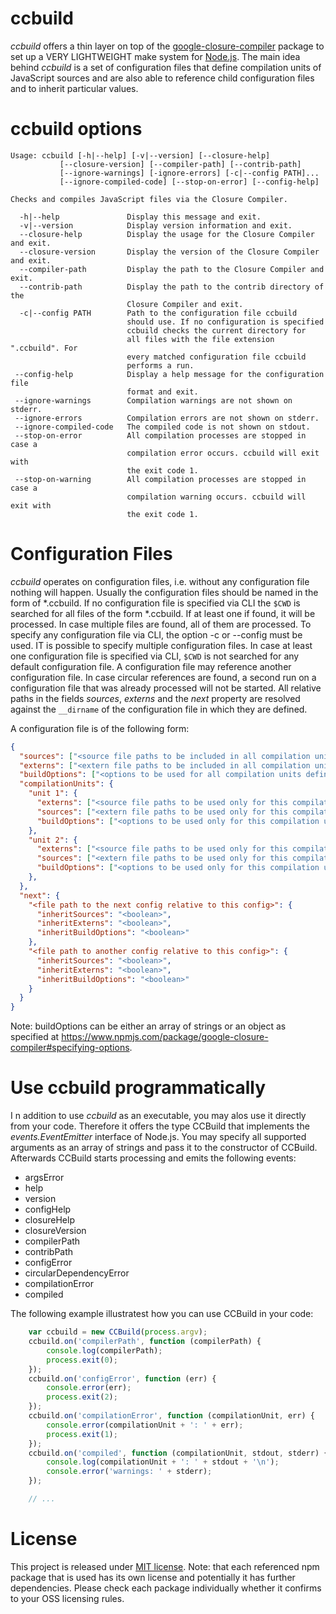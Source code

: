 # ccbuild
_ccbuild_ offers a thin layer on top of the [google-closure-compiler](https://www.npmjs.com/package/google-closure-compiler) package to set up a VERY LIGHTWEIGHT make system for [Node.js](https://nodejs.org/en/). The main idea behind _ccbuild_ is a set of configuration files that define compilation units of JavaScript sources and are also able to reference child configuration files and to inherit particular values.

# ccbuild options
```
Usage: ccbuild [-h|--help] [-v|--version] [--closure-help]
           [--closure-version] [--compiler-path] [--contrib-path]
           [--ignore-warnings] [-ignore-errors] [-c|--config PATH]...
           [--ignore-compiled-code] [--stop-on-error] [--config-help]

Checks and compiles JavaScript files via the Closure Compiler.

  -h|--help               Display this message and exit.
  -v|--version            Display version information and exit.
  --closure-help          Display the usage for the Closure Compiler and exit.
  --closure-version       Display the version of the Closure Compiler and exit.
  --compiler-path         Display the path to the Closure Compiler and exit.
  --contrib-path          Display the path to the contrib directory of the
                          Closure Compiler and exit.
  -c|--config PATH        Path to the configuration file ccbuild
                          should use. If no configuration is specified
                          ccbuild checks the current directory for
                          all files with the file extension ".ccbuild". For
                          every matched configuration file ccbuild
                          performs a run.
 --config-help            Display a help message for the configuration file
                          format and exit.
 --ignore-warnings        Compilation warnings are not shown on stderr.
 --ignore-errors          Compilation errors are not shown on stderr.
 --ignore-compiled-code   The compiled code is not shown on stdout.
 --stop-on-error          All compilation processes are stopped in case a
                          compilation error occurs. ccbuild will exit with
                          the exit code 1.
 --stop-on-warning        All compilation processes are stopped in case a
                          compilation warning occurs. ccbuild will exit with
                          the exit code 1.
```

# Configuration Files
_ccbuild_ operates on configuration files, i.e. without any configuration file nothing will happen. Usually the configuration files should be named in the form of *.ccbuild.
If no configuration file is specified via CLI the `$CWD` is searched for all files of the form *.ccbuild. If at least one if found, it will be processed. In case multiple files are found, all of them are processed. To specify any configuration file via CLI, the option -c <FILE PATH> or --config <FILE PATH> must be used. IT is possible to specify multiple configuration files. In case at least one configuration file is specified via CLI, `$CWD` is not searched for any default configuration file. A configuration file may reference another configuration file. In case circular references are found, a second run on a configuration file that was already processed will not be started. All relative paths in the fields _sources_, _externs_ and the _next_ property are resolved against the `__dirname` of the configuration file in which they are defined.

A configuration file is of the following form:

```json
{
  "sources": ["<source file paths to be included in all compilation units defined in this config>"],
  "externs": ["<extern file paths to be included in all compilation units defined in this config>"],
  "buildOptions": ["<options to be used for all compilation units defined in this config>"],
  "compilationUnits": {
    "unit 1": {
      "externs": ["<source file paths to be used only for this compilation unit>"],
      "sources": ["<extern file paths to be used only for this compilation unit>"],
      "buildOptions": ["<options to be used only for this compilation unit>"]
    },
    "unit 2": {
      "externs": ["<source file paths to be used only for this compilation unit>"],
      "sources": ["<extern file paths to be used only for this compilation unit>"],
      "buildOptions": ["<options to be used only for this compilation unit>"]
    },
  },
  "next": {
    "<file path to the next config relative to this config>": {
      "inheritSources": "<boolean>",
      "inheritExterns": "<boolean>",
      "inheritBuildOptions": "<boolean>"
    },
    "<file path to another config relative to this config>": {
      "inheritSources": "<boolean>",
      "inheritExterns": "<boolean>",
      "inheritBuildOptions": "<boolean>"
    }
  }
}
```
Note: buildOptions can be either an array of strings or an object as specified
at https://www.npmjs.com/package/google-closure-compiler#specifying-options.

# Use ccbuild programmatically
I n addition to use _ccbuild_ as an executable, you may alos use it directly from your code. Therefore it offers the type CCBuild that implements the _events.EventEmitter_ interface of Node.js. You may specify all supported arguments as an array of strings and pass it to the constructor of CCBuild. Afterwards CCBuild starts processing and emits the following events:
 * argsError
 * help
 * version
 * configHelp
 * closureHelp
 * closureVersion
 * compilerPath
 * contribPath
 * configError
 * circularDependencyError
 * compilationError
 * compiled

The following example illustratest how you can use CCBuild in your code:
```javascript
    var ccbuild = new CCBuild(process.argv);
    ccbuild.on('compilerPath', function (compilerPath) {
        console.log(compilerPath);
        process.exit(0);
    });
    ccbuild.on('configError', function (err) {
        console.error(err);
        process.exit(2);
    });
    ccbuild.on('compilationError', function (compilationUnit, err) {
        console.error(compilationUnit + ': ' + err);
        process.exit(1);
    });
    ccbuild.on('compiled', function (compilationUnit, stdout, stderr) {
        console.log(compilationUnit + ': ' + stdout + '\n');
        console.error('warnings: ' + stderr);
    });

    // ...
```

# License
This project is released under [MIT license](./LICENSE). Note: that each referenced npm package that is used has its own license and potentially it has further dependencies. Please check each package individually whether it confirms to your OSS licensing rules.
